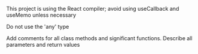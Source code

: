 This project is using the React compiler; avoid using useCallback and useMemo unless necessary

Do not use the 'any' type

Add comments for all class methods and significant functions. Describe all parameters and return values
